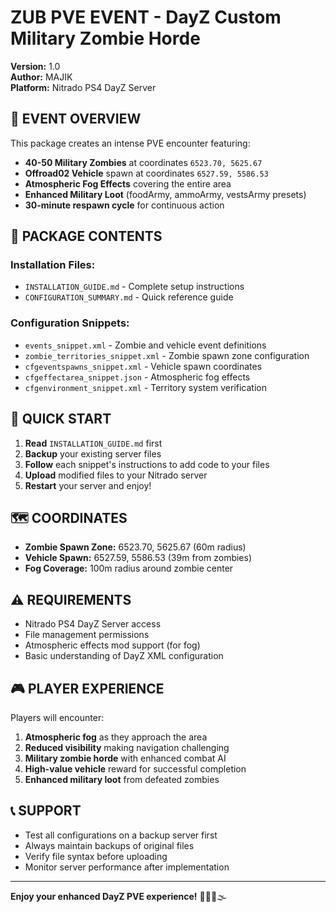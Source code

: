 # ZUB PVE EVENT - DayZ Custom Military Zombie Horde

**Version:** 1.0  
**Author:** MAJIK  
**Platform:** Nitrado PS4 DayZ Server

## 🎯 EVENT OVERVIEW

This package creates an intense PVE encounter featuring:
- **40-50 Military Zombies** at coordinates `6523.70, 5625.67`
- **Offroad02 Vehicle** spawn at coordinates `6527.59, 5586.53`
- **Atmospheric Fog Effects** covering the entire area
- **Enhanced Military Loot** (foodArmy, ammoArmy, vestsArmy presets)
- **30-minute respawn cycle** for continuous action

## 📁 PACKAGE CONTENTS

### **Installation Files:**
- `INSTALLATION_GUIDE.md` - Complete setup instructions
- `CONFIGURATION_SUMMARY.md` - Quick reference guide

### **Configuration Snippets:**
- `events_snippet.xml` - Zombie and vehicle event definitions
- `zombie_territories_snippet.xml` - Zombie spawn zone configuration  
- `cfgeventspawns_snippet.xml` - Vehicle spawn coordinates
- `cfgeffectarea_snippet.json` - Atmospheric fog effects
- `cfgenvironment_snippet.xml` - Territory system verification

## 🚀 QUICK START

1. **Read** `INSTALLATION_GUIDE.md` first
2. **Backup** your existing server files
3. **Follow** each snippet's instructions to add code to your files
4. **Upload** modified files to your Nitrado server
5. **Restart** your server and enjoy!

## 🗺️ COORDINATES

- **Zombie Spawn Zone:** 6523.70, 5625.67 (60m radius)
- **Vehicle Spawn:** 6527.59, 5586.53 (39m from zombies)
- **Fog Coverage:** 100m radius around zombie center

## ⚠️ REQUIREMENTS

- Nitrado PS4 DayZ Server access
- File management permissions
- Atmospheric effects mod support (for fog)
- Basic understanding of DayZ XML configuration

## 🎮 PLAYER EXPERIENCE

Players will encounter:
1. **Atmospheric fog** as they approach the area
2. **Reduced visibility** making navigation challenging
3. **Military zombie horde** with enhanced combat AI
4. **High-value vehicle** reward for successful completion
5. **Enhanced military loot** from defeated zombies

## 📞 SUPPORT

- Test all configurations on a backup server first
- Always maintain backups of original files
- Verify file syntax before uploading
- Monitor server performance after implementation

---
**Enjoy your enhanced DayZ PVE experience!** 🧟‍♂️🚗🌫️
